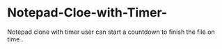 # Notepad-Cloe-with-Timer-
Notepad clone with timer user can start a countdown to finish the file on time .
